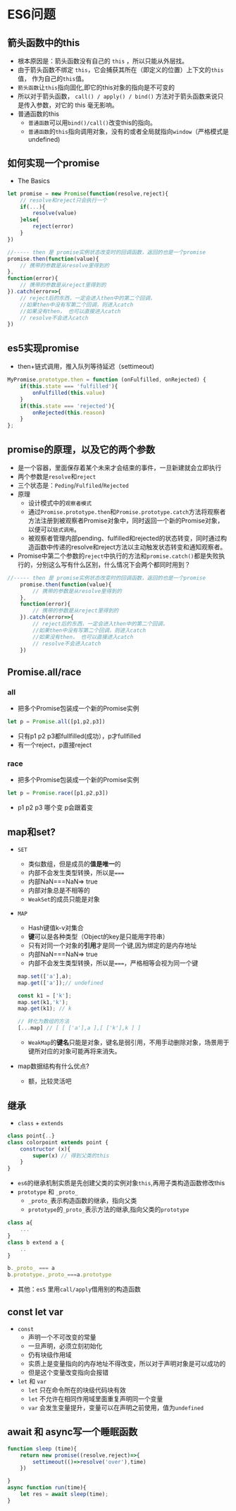 # ES6问题

## 箭头函数中的this 
- 根本原因是：箭头函数没有自己的 `this` ，所以只能从外层找。
- 由于箭头函数不绑定 `this`，它会捕获其所在（即定义的位置）上下文的`this`值， 作为自己的`this`值。
- `箭头函数`让`this`指向固化,即它的this对象的指向是不可变的
- 所以对于箭头函数， `call() / apply() / bind()` 方法对于箭头函数来说只是传入参数，对它的 this 毫无影响。
- 普通函数的this
    - `普通函数`可以用`bind()/call()`改变this的指向。
    - `普通函数`的`this`指向调用对象，没有的或者全局就指向`window`（严格模式是undefined)

## 如何实现一个promise  
- The Basics
``` js
let promise = new Promise(function(resolve,reject){
    // resolve和reject只会执行一个
    if(...){
        resolve(value)
    }else{
        reject(error)
    }
})

//----- then 是 promise实例状态改变时的回调函数，返回的也是一个promise
promise.then(function(value){
    // 携带的参数是从resolve里得到的
},
function(error){
    // 携带的参数是从reject里得到的
}).catch(error=>{
    // reject后的东西，一定会进入then中的第二个回调，
    //如果then中没有写第二个回调，则进入catch
    //如果没有then， 也可以直接进入catch
    // resolve不会进入catch
})

```

## es5实现promise
- then+链式调用，推入队列等待延迟（settimeout)
``` js
MyPromise.prototype.then = function (onFulfilled, onRejected) {
    if(this.state === 'fulfilled'){
        onFulfilled(this.value)
    }
    if(this.state === 'rejected'){
        onRejected(this.reason)
    }
};
```

## promise的原理，以及它的两个参数 
- 是一个容器，里面保存着某个未来才会结束的事件，一旦新建就会立即执行
- 两个参数是`resolve`和`reject`
- 三个状态是：`Peding`/`Fulfiled`/`Rejected`
- 原理
    - 设计模式中的`观察者模式`
    - 通过`Promise.prototype.then`和`Promise.prototype.catch`方法将观察者方法注册到被观察者Promise对象中，同时返回一个新的Promise对象，以便可以`链式调用`。
    - 被观察者管理内部pending、fulfilled和rejected的状态转变，同时通过构造函数中传递的resolve和reject方法以主动触发状态转变和通知观察者。
- Promise中第二个参数的`reject`中执行的方法和`promise.catch()`都是失败执行的，分别这么写有什么区别，什么情况下会两个都同时用到？  
``` js
//----- then 是 promise实例状态改变时的回调函数，返回的也是一个promise
    promise.then(function(value){
        // 携带的参数是从resolve里得到的
    },
    function(error){
        // 携带的参数是从reject里得到的
    }).catch(error=>{
        // reject后的东西，一定会进入then中的第二个回调，
        //如果then中没有写第二个回调，则进入catch
        //如果没有then， 也可以直接进入catch
        // resolve不会进入catch
    })
```

## Promise.all/race
### all
- 把多个Promise包装成一个新的Promise实例
``` js
let p = Promise.all([p1,p2,p3])
```
- 只有p1 p2 p3都fullfilled(成功），p才fullfilled
- 有一个reject，p直接reject

### race
- 把多个Promise包装成一个新的Promise实例
``` js
let p = Promise.race([p1,p2,p3])
```
- p1 p2 p3 哪个变 p会跟着变

## map和set?
- `SET` 
    - 类似数组，但是成员的**值是唯一**的
    - 内部不会发生类型转换，所以是`===`
    - 内部NaN===NaN=> true
    - 内部对象总是不相等的
    - `WeakSet`的成员只能是对象
- `MAP`
    - Hash键值k-v对集合
    - **键**可以是各种类型（Object的key是只能用字符串）
    - 只有对同一个对象的**引用**才是同一个键,因为绑定的是内存地址
    - 内部NaN===NaN=> true
    - 内部不会发生类型转换，所以是`===`，严格相等会视为同一个键
    ``` js
    map.set(['a'],a);
    map.get(['a']);// undefined

    const k1 = ['k'];
    map.set(k1,'k');
    map.get(k1); // k

    // 转化为数组的方法
    [...map] // [ [ ['a'],a ],[ ['k'],k ] ] 
    ```
    - `WeakMap`的**键名**只能是对象，键名是弱引用，不用手动删除对象，场景用于键所对应的对象可能再将来消失。

- map数据结构有什么优点?  
    - 额，比较灵活吧

## 继承
- `class` + `extends` 
``` js
class point{..}
class colorpoint extends point {
    constructor (x){
        super(x) // 得到父类的this
    }
}
```
- `es6`的继承机制实质是先创建父类的实例对象`this`,再用子类构造函数修改this
- `prototype` 和 `_proto_`
    - `_proto_`表示构造函数的继承，指向父类
    - `prototype`的`_proto_`表示方法的继承,指向父类的`prototype`
``` js
class a{
    ...
}
class b extend a {
    ..
}

b._proto_ === a
b.prototype._proto_===a.prototype
```
- 其他：`es5` 里用`call/apply`借用别的构造函数

## const let var
- `const`
    - 声明一个不可改变的常量
    - 一旦声明，必须立刻初始化
    - 仍有块级作用域
    - 实质上是变量指向的内存地址不得改变，所以对于声明对象是可以成功的
    - 但是这个变量改变指向会报错
- `let` 和 `var`
    - `let` 只在命令所在的块级代码块有效
    - `let` 不允许在相同作用域里面重复声明同一个变量
    - `var` 会发生变量提升，变量可以在声明之前使用，值为`undefined`

## await 和 async写一个睡眠函数
``` js
function sleep (time){
    return new promise((resolve,reject)=>{
        settimeout(()=>resolve('over'),time)
    })

}
async function run(time){
    let res = await sleep(time);
}
```
